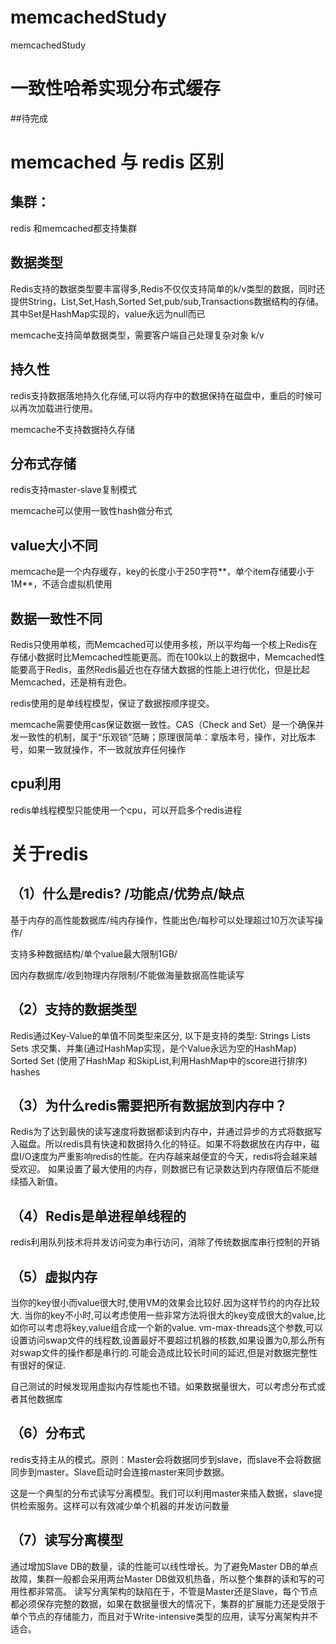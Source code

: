 # memcachedStudy
memcachedStudy
# 一致性哈希实现分布式缓存
##待完成
# memcached 与 redis 区别

## 集群：
redis 和memcached都支持集群

## 数据类型
Redis支持的数据类型要丰富得多,Redis不仅仅支持简单的k/v类型的数据，同时还提供String，List,Set,Hash,Sorted Set,pub/sub,Transactions数据结构的存储。其中Set是HashMap实现的，value永远为null而已

memcache支持简单数据类型，需要客户端自己处理复杂对象 k/v

## 持久性
redis支持数据落地持久化存储,可以将内存中的数据保持在磁盘中，重启的时候可以再次加载进行使用。

memcache不支持数据持久存储

## 分布式存储
redis支持master-slave复制模式

memcache可以使用一致性hash做分布式

## value大小不同
memcache是一个内存缓存，key的长度小于250字符**，单个item存储要小于1M**，不适合虚拟机使用

## 数据一致性不同
Redis只使用单核，而Memcached可以使用多核，所以平均每一个核上Redis在存储小数据时比Memcached性能更高。而在100k以上的数据中，Memcached性能要高于Redis，虽然Redis最近也在存储大数据的性能上进行优化，但是比起Memcached，还是稍有逊色。

redis使用的是单线程模型，保证了数据按顺序提交。

memcache需要使用cas保证数据一致性。CAS（Check and Set）是一个确保并发一致性的机制，属于“乐观锁”范畴；原理很简单：拿版本号，操作，对比版本号，如果一致就操作，不一致就放弃任何操作

## cpu利用
redis单线程模型只能使用一个cpu，可以开启多个redis进程

# 关于redis
## （1）什么是redis? /功能点/优势点/缺点
基于内存的高性能数据库/纯内存操作，性能出色/每秒可以处理超过10万次读写操作/

支持多种数据结构/单个value最大限制1GB/

因内存数据库/收到物理内存限制/不能做海量数据高性能读写

## （2）支持的数据类型
Redis通过Key-Value的单值不同类型来区分, 以下是支持的类型: Strings Lists Sets 求交集、并集(通过HashMap实现，是个Value永远为空的HashMap) Sorted Set (使用了HashMap 和SkipList,利用HashMap中的score进行排序) hashes

## （3）为什么redis需要把所有数据放到内存中？
Redis为了达到最快的读写速度将数据都读到内存中，并通过异步的方式将数据写入磁盘。所以redis具有快速和数据持久化的特征。如果不将数据放在内存中，磁盘I/O速度为严重影响redis的性能。在内存越来越便宜的今天，redis将会越来越受欢迎。 如果设置了最大使用的内存，则数据已有记录数达到内存限值后不能继续插入新值。

## （4）Redis是单进程单线程的
redis利用队列技术将并发访问变为串行访问，消除了传统数据库串行控制的开销

## （5）虚拟内存
当你的key很小而value很大时,使用VM的效果会比较好.因为这样节约的内存比较大. 当你的key不小时,可以考虑使用一些非常方法将很大的key变成很大的value,比如你可以考虑将key,value组合成一个新的value. vm-max-threads这个参数,可以设置访问swap文件的线程数,设置最好不要超过机器的核数,如果设置为0,那么所有对swap文件的操作都是串行的.可能会造成比较长时间的延迟,但是对数据完整性有很好的保证.

自己测试的时候发现用虚拟内存性能也不错。如果数据量很大，可以考虑分布式或者其他数据库

## （6）分布式
redis支持主从的模式。原则：Master会将数据同步到slave，而slave不会将数据同步到master。Slave启动时会连接master来同步数据。

这是一个典型的分布式读写分离模型。我们可以利用master来插入数据，slave提供检索服务。这样可以有效减少单个机器的并发访问数量

## （7）读写分离模型
通过增加Slave DB的数量，读的性能可以线性增长。为了避免Master DB的单点故障，集群一般都会采用两台Master DB做双机热备，所以整个集群的读和写的可用性都非常高。 读写分离架构的缺陷在于，不管是Master还是Slave，每个节点都必须保存完整的数据，如果在数据量很大的情况下，集群的扩展能力还是受限于单个节点的存储能力，而且对于Write-intensive类型的应用，读写分离架构并不适合。
